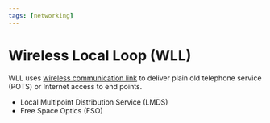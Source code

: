 ```yaml
---
tags: [networking]
---
```


# Wireless Local Loop (WLL)

WLL uses [wireless communication link](202302161842.md) to deliver plain old
telephone service (POTS) or Internet access to end points.

- Local Multipoint Distribution Service (LMDS)
- Free Space Optics (FSO)
